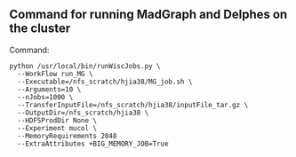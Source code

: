 ## Command for running MadGraph and Delphes on the cluster
Command:
```
python /usr/local/bin/runWiscJobs.py \
  --WorkFlow run_MG \
  --Executable=/nfs_scratch/hjia38/MG_job.sh \
  --Arguments=10 \
  --nJobs=1000 \
  --TransferInputFile=/nfs_scratch/hjia38/inputFile_tar.gz \
  --OutputDir=/nfs_scratch/hjia38 \
  --HDFSProdDir None \
  --Experiment mucol \
  --MemoryRequirements 2048
  --ExtraAttributes +BIG_MEMORY_JOB=True
```
